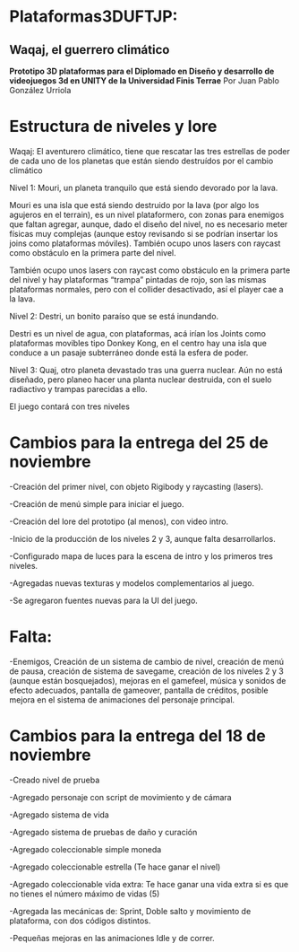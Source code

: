 # Plataformas3DUFTJP:

## Waqaj, el guerrero climático


**Prototipo 3D plataformas para el Diplomado en Diseño y desarrollo de videojuegos 3d en UNITY de la Universidad Finis Terrae**
Por Juan Pablo González Urriola

# Estructura de niveles y lore


Waqaj: El aventurero climático, tiene que rescatar las tres estrellas de poder de cada uno de los planetas que están siendo destruídos por el cambio climático

Nivel 1:
Mouri, un planeta tranquilo que está siendo devorado por la lava.

Mouri es una isla que está siendo destruido por la lava (por algo los agujeros en el terrain), es un nivel plataformero, con zonas para enemigos que faltan agregar, aunque, dado el diseño del nivel, no es necesario meter físicas muy complejas (aunque estoy revisando si se podrían insertar los joins como plataformas móviles). También ocupo unos lasers con raycast como obstáculo en la primera parte del nivel.

También ocupo unos lasers con raycast como obstáculo en la primera parte del nivel y hay plataformas “trampa” pintadas de rojo, son las mismas plataformas normales, pero con el collider desactivado, así el player cae a la lava.

Nivel 2:
Destri, un bonito paraíso que se está inundando.

Destri es un nivel de agua, con plataformas, acá irían los Joints como plataformas movibles tipo Donkey Kong, en el centro hay una isla que conduce a un pasaje subterráneo donde está la esfera de poder.

Nivel 3:
Quaj, otro planeta devastado tras una guerra nuclear.
Aún no está diseñado, pero planeo hacer una planta nuclear destruida, con el suelo radiactivo y trampas parecidas a ello.


El juego contará con tres niveles

# Cambios para la entrega del 25 de noviembre


-Creación del primer nivel, con objeto Rigibody y raycasting (lasers).


-Creación de menú simple para iniciar el juego.


-Creación del lore del prototipo (al menos), con video intro.


-Inicio de la producción de los niveles 2 y 3, aunque falta desarrollarlos.


-Configurado mapa de luces para la escena de intro y los primeros tres niveles.


-Agregadas nuevas texturas y modelos complementarios al juego.


-Se agregaron fuentes nuevas para la UI del juego.


# Falta:
-Enemigos, Creación de un sistema de cambio de nivel, creación de menú de pausa, creación de sistema de savegame, creación de los niveles 2 y 3 (aunque están bosquejados), mejoras en el gamefeel, música y sonidos de efecto adecuados, pantalla de gameover, pantalla de créditos, posible mejora en el sistema de animaciones del personaje principal. 



# Cambios para la entrega del 18 de noviembre

-Creado nivel de prueba


-Agregado personaje con script de movimiento y de cámara


-Agregado sistema de vida


-Agregado sistema de pruebas de daño y curación


-Agregado coleccionable simple moneda


-Agregado coleccionable estrella (Te hace ganar el nivel)


-Agregado coleccionable vida extra: Te hace ganar una vida extra si es que no tienes el número máximo de vidas (5)


-Agregada las mecánicas de: Sprint, Doble salto y movimiento de plataforma, con dos códigos distintos.


-Pequeñas mejoras en las animaciones Idle y de correr.



